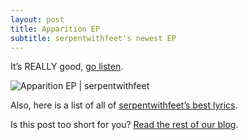 ```yaml
--- 
layout: post
title: Apparition EP
subtitle: serpentwithfeet's newest EP
--- 
```

It’s REALLY good, [go listen](https://open.spotify.com/album/7FCpNm4l9fNtBeakrvpVf8).

![Apparition EP | serpentwithfeet](https://f4.bcbits.com/img/a3801340988_10.jpg)


Also, here is a list of all of [serpentwithfeet’s best lyrics](https://musicalculinarists.github.io/serpentwithfeet_is_a_genius/). 

Is this post too short for you? [Read the rest of our blog](https://musicalculinarists.github.io/bestoftheblogs/). 

